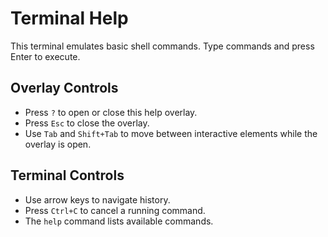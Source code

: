 # Terminal Help

This terminal emulates basic shell commands. Type commands and press Enter to execute.

## Overlay Controls

- Press `?` to open or close this help overlay.
- Press `Esc` to close the overlay.
- Use `Tab` and `Shift+Tab` to move between interactive elements while the overlay is open.

## Terminal Controls

- Use arrow keys to navigate history.
- Press `Ctrl+C` to cancel a running command.
- The `help` command lists available commands.
